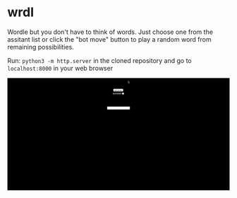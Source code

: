 # wrdl
Wordle but you don't have to think of words. Just choose one from the assitant list or click the "bot move" button to play a random word from remaining possibilities.

Run: ```python3 -m http.server``` in the cloned repository and go to ```localhost:8000``` in your web browser

<img src="/media/demo.gif"/>
